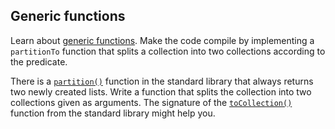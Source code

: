 ## Generic functions

Learn about [generic functions](https://kotlinlang.org/docs/generics.html#generic-functions).
Make the code compile by implementing a `partitionTo` function that splits
a collection into two collections according to the predicate.

There is a [`partition()`](https://kotlinlang.org/api/latest/jvm/stdlib/kotlin.collections/partition.html)
function in the standard library that always returns two newly created lists.
Write a function that splits the collection into two collections given as arguments.
The signature of the
[`toCollection()`](https://kotlinlang.org/api/latest/jvm/stdlib/kotlin.collections/to-collection.html)
function from the standard library might help you.
